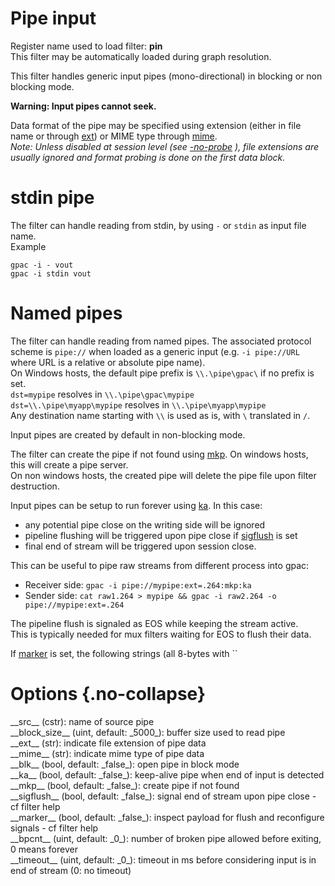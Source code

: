 <!-- automatically generated - do not edit, patch gpac/applications/gpac/gpac.c -->

# Pipe input  
  
Register name used to load filter: __pin__  
This filter may be automatically loaded during graph resolution.  
  
This filter handles generic input pipes (mono-directional) in blocking or non blocking mode.  

__Warning: Input pipes cannot seek.__  
  
Data format of the pipe may be specified using extension (either in file name or through [ext](#ext)) or MIME type through [mime](#mime).  
_Note: Unless disabled at session level (see [-no-probe](core_options/#no-probe) ), file extensions are usually ignored and format probing is done on the first data block._  
  
# stdin pipe  
  
The filter can handle reading from stdin, by using `-` or `stdin` as input file name.  
Example
```
gpac -i - vout  
gpac -i stdin vout
```
  
  
# Named pipes  
  
The filter can handle reading from named pipes. The associated protocol scheme is `pipe://` when loaded as a generic input (e.g. `-i pipe://URL` where URL is a relative or absolute pipe name).  
On Windows hosts, the default pipe prefix is `\\.\pipe\gpac\` if no prefix is set.  
`dst=mypipe` resolves in `\\.\pipe\gpac\mypipe`  
`dst=\\.\pipe\myapp\mypipe` resolves in `\\.\pipe\myapp\mypipe`  
Any destination name starting with `\\` is used as is, with `\` translated in `/`.  
  
Input pipes are created by default in non-blocking mode.  
  
The filter can create the pipe if not found using [mkp](#mkp). On windows hosts, this will create a pipe server.  
On non windows hosts, the created pipe will delete the pipe file upon filter destruction.  
    
Input pipes can be setup to run forever using [ka](#ka). In this case:  

- any potential pipe close on the writing side will be ignored  
- pipeline flushing will be triggered upon pipe close if [sigflush](#sigflush) is set  
- final end of stream will be triggered upon session close.  

    
This can be useful to pipe raw streams from different process into gpac:  

- Receiver side: `gpac -i pipe://mypipe:ext=.264:mkp:ka`  
- Sender side: `cat raw1.264 > mypipe && gpac -i raw2.264 -o pipe://mypipe:ext=.264`    

The pipeline flush is signaled as EOS while keeping the stream active.  
This is typically needed for mux filters waiting for EOS to flush their data.  
    
If [marker](#marker) is set, the following strings (all 8-bytes with ``  
  

# Options  {.no-collapse}  
  
<div markdown class="option">  
<a id="src" data-level="basic">__src__</a> (cstr): name of source pipe  
</div>  
<div markdown class="option">  
<a id="block_size">__block_size__</a> (uint, default: _5000_): buffer size used to read pipe  
</div>  
<div markdown class="option">  
<a id="ext" data-level="basic">__ext__</a> (str): indicate file extension of pipe data  
</div>  
<div markdown class="option">  
<a id="mime" data-level="basic">__mime__</a> (str): indicate mime type of pipe data  
</div>  
<div markdown class="option">  
<a id="blk">__blk__</a> (bool, default: _false_): open pipe in block mode  
</div>  
<div markdown class="option">  
<a id="ka">__ka__</a> (bool, default: _false_): keep-alive pipe when end of input is detected  
</div>  
<div markdown class="option">  
<a id="mkp" data-level="basic">__mkp__</a> (bool, default: _false_): create pipe if not found  
</div>  
<div markdown class="option">  
<a id="sigflush">__sigflush__</a> (bool, default: _false_): signal end of stream upon pipe close - cf filter help  
</div>  
<div markdown class="option">  
<a id="marker">__marker__</a> (bool, default: _false_): inspect payload for flush and reconfigure signals - cf filter help  
</div>  
<div markdown class="option">  
<a id="bpcnt">__bpcnt__</a> (uint, default: _0_): number of broken pipe allowed before exiting, 0 means forever  
</div>  
<div markdown class="option">  
<a id="timeout">__timeout__</a> (uint, default: _0_): timeout in ms before considering input is in end of stream (0: no timeout)  
</div>  
  
